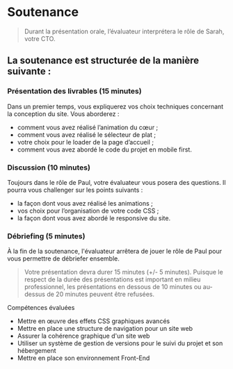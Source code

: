 
# Soutenance
> Durant la présentation orale, l’évaluateur interprétera le rôle de Sarah, votre CTO.

## La soutenance est structurée de la manière suivante :

### Présentation des livrables (15 minutes)
Dans un premier temps, vous expliquerez vos choix techniques concernant la conception du site.
Vous aborderez :
  - comment vous avez réalisé l’animation du cœur ;
  - comment vous avez réalisé le sélecteur de plat ;
  - votre choix pour le loader de la page d’accueil ;
  - comment vous avez abordé le code du projet en mobile first.
### Discussion (10 minutes)
Toujours dans le rôle de Paul, votre évaluateur vous posera des questions. Il pourra vous challenger sur les points suivants :
  - la façon dont vous avez réalisé les animations ;
  - vos choix pour l’organisation de votre code CSS ;
  - la façon dont vous avez abordé le responsive du site.
### Débriefing (5 minutes)
  À la fin de la soutenance, l'évaluateur arrêtera de jouer le rôle de Paul pour vous permettre de débriefer ensemble.

> Votre présentation devra durer 15 minutes (+/- 5 minutes).  Puisque le respect de la durée des présentations est important en milieu professionnel, les présentations en dessous de 10 minutes ou au-dessus de 20 minutes peuvent être refusées.

Compétences évaluées
- Mettre en œuvre des effets CSS graphiques avancés
- Mettre en place une structure de navigation pour un site web
- Assurer la cohérence graphique d'un site web
- Utiliser un système de gestion de versions pour le suivi du projet et son hébergement
- Mettre en place son environnement Front-End
